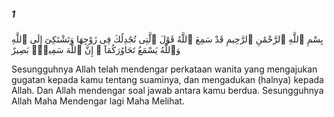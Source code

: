 ##### 1

<span class="ayah">بِسْمِ ٱللَّهِ ٱلرَّحْمَٰنِ ٱلرَّحِيمِ قَدْ سَمِعَ ٱللَّهُ قَوْلَ ٱلَّتِى تُجَٰدِلُكَ فِى زَوْجِهَا وَتَشْتَكِىٓ إِلَى ٱللَّهِ وَٱللَّهُ يَسْمَعُ تَحَاوُرَكُمَآ ۚ إِنَّ ٱللَّهَ سَمِيعٌۢ بَصِيرٌ</span>

<span class="ayah_translation">Sesungguhnya Allah telah mendengar perkataan wanita yang mengajukan gugatan kepada kamu tentang suaminya, dan mengadukan (halnya) kepada Allah. Dan Allah mendengar soal jawab antara kamu berdua. Sesungguhnya Allah Maha Mendengar lagi Maha Melihat.</span>
